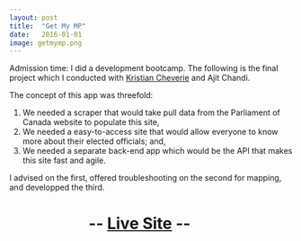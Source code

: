 ```yaml
---
layout: post
title:  "Get My MP"
date:   2016-01-01
image: getmymp.png
---
```


<p class="intro"><span class="dropcap">A</span>dmission time: I did a development bootcamp. The following is the final project which I conducted with <a href="http://kristincheverie.com/">Kristian Cheverie</a> and Ajit Chandi.</p>

The concept of this app was threefold:
  
  1. We needed a scraper that would take pull data from the Parliament of Canada website to populate this site,
  2. We needed a easy-to-access site that would allow everyone to know more about their elected officials; and,
  3. We needed a separate back-end app which would be the API that makes this site fast and agile.

  I advised on the first, offered troubleshooting on the second for mapping, and developped the third. 

# <span style="margin-left:28%;">-- <a href="https://getmymp.github.io">Live Site</a> --</span>